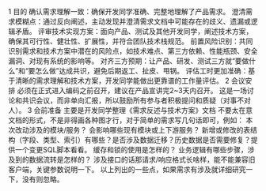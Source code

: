 1 目的
确认需求理解一致：确保开发同学准确、完整地理解了产品需求。
澄清需求模糊点：通过反向阐述，主动发现并澄清需求文档中可能存在的歧义、遗漏或逻辑矛盾。
评审技术实现方案：面向产品、测试及其他开发同学，阐述技术方案，确保其可行性、健壮性、扩展性，并符合团队技术栈规范。
前置风险识别：共同识别需求和技术方案中潜在的风险点，如技术难点、第三方依赖、性能瓶颈、安全漏洞、对现有系统的影响等。
对齐三方预期：让产品、研发、测试三方就“要做什么”和“要怎么做”达成共识，避免后期返工、扯皮、甩锅。
评估工时更加准确：基于清晰的需求理解和技术方案，开发同学能做出更靠谱的工作量评估。
2 会议安排
必须在正式进入编码之前召开，建议在产品宣讲完2~3天内召开。
这是一场讨论和共识会议，而非单向汇报，所以鼓励所有参与者积极提问和质疑（对事不对人）。
3 会前准备
主要是开发同学整理《需求反述与技术方案》文档
不要太在意文档的形式，不是非得画各种图才行，对于简单的需求写几句话即可，例如：
本次改动涉及的模块/服务？
会影响哪些现有模块或上下游服务？
新增或修改的表结构（字段、类型、索引）有哪些？是否涉及数据迁移？历史数据是否需要修复？提供一个变更SQL脚本看看。
缓存和锁的使用是怎样的？
业务逻辑有哪些步骤，涉及到的数据流转是怎样的？
涉及接口的话那请求/响应格式长啥样，能不能兼容旧客户端，关键参数说明一下。
以上列出的一些点，如果需求有涉及就详细研究一下，没有则忽略。
